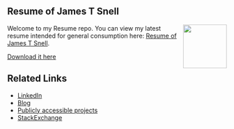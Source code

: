 <h2>Resume of James T Snell</h2>
<img src="https://s3.amazonaws.com/static-dawning-ca/JamesSnellPhoto2017.png" width="100px" style="float:right;"/>
<p>
Welcome to my Resume repo. You can view my latest resume intended for general consumption here: <a href="https://github.com/docdawning/resume/raw/master/JamesSnell-Resume.pdf">Resume of James T Snell</a>.

<a href="https://github.com/docdawning/resume/raw/master/JamesSnell-Resume.pdf">Download it here</a>
</p>

<h2>Related Links</h2>
<UL>
<LI><a href="https://www.linkedin.com/in/jamestsnell/">LinkedIn</a></LI>
<LI><a href="https://dawning.ca">Blog</a></LI>
<LI><a href="https://hackaday.io/projects/hacker/37449">Publicly accessible projects</a></LI>
<LI><a href="https://stackexchange.com/users/49288/doc?tab=accounts">StackExchange</a></LI>
</UL>

